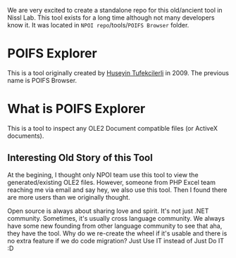 We are very excited to create a standalone repo for this old/ancient tool in Nissl Lab. This tool exists for a long time although not many developers know it. It was located in `NPOI repo`/tools/`POIFS Browser` folder. 

# POIFS Explorer

This is a tool originally created by [Huseyin Tufekcilerli](https://github.com/huseyint) in 2009. The previous name is POIFS Browser.

# What is POIFS Explorer

This is a tool to inspect any OLE2 Document compatible files (or ActiveX documents). 

## Interesting Old Story of this Tool
At the begining, I thought only NPOI team use this tool to view the generated/existing OLE2 files. However, someone from PHP Excel team reaching me via email and say hey, we also use this tool. Then I found there are more users than we originally thought. 

Open source is always about sharing love and spirit. It's not just .NET community. Sometimes, it's usually cross language community. We always have some new founding from other language community to see that aha, they have the tool. Why do we re-create the wheel if it's usable and there is no extra feature if we do code migration? Just Use IT instead of Just Do IT :D

